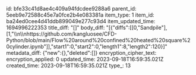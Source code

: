 id: bfe33c41d8ae4c409a94fdcdee9288a6
parent_id: 5eeb9e72588c45e7a0fce2b4e083381a
item_type: 1
item_id: ba24ed0cee4d41ddb899049e277c93d4
item_updated_time: 1694996222353
title_diff: "[]"
body_diff: "[{\"diffs\":[[0,\"Sandpile\"],[1,\"\\\n\\\nhttps://github.com/kangluosee/CFD-Python/blob/main/Flow%20around%20confined%20heated%20square%20cylinder.ipynb\"]],\"start1\":0,\"start2\":0,\"length1\":8,\"length2\":120}]"
metadata_diff: {"new":{},"deleted":[]}
encryption_cipher_text: 
encryption_applied: 0
updated_time: 2023-09-18T16:59:35.021Z
created_time: 2023-09-18T16:59:35.021Z
type_: 13